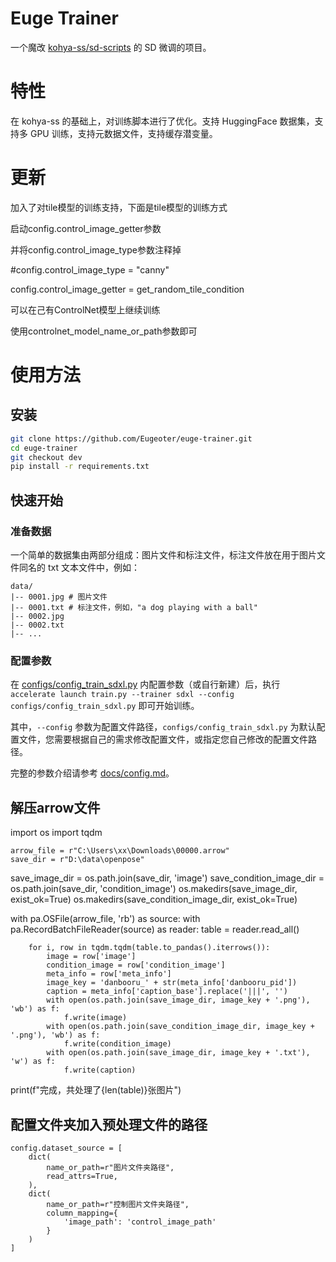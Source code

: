# Euge Trainer

一个魔改 [kohya-ss/sd-scripts](https://github.com/kohya-ss/sd-scripts) 的 SD 微调的项目。

# 特性

在 kohya-ss 的基础上，对训练脚本进行了优化。支持 HuggingFace 数据集，支持多 GPU 训练，支持元数据文件，支持缓存潜变量。
# 更新
加入了对tile模型的训练支持，下面是tile模型的训练方式

启动config.control_image_getter参数

并将config.control_image_type参数注释掉

#config.control_image_type = "canny"

config.control_image_getter = get_random_tile_condition

可以在己有ControlNet模型上继续训练

使用controlnet_model_name_or_path参数即可



# 使用方法

## 安装

```bash
git clone https://github.com/Eugeoter/euge-trainer.git
cd euge-trainer
git checkout dev
pip install -r requirements.txt
```

## 快速开始

### 准备数据

一个简单的数据集由两部分组成：图片文件和标注文件，标注文件放在用于图片文件同名的 txt 文本文件中，例如：

```
data/
|-- 0001.jpg # 图片文件
|-- 0001.txt # 标注文件，例如，"a dog playing with a ball"
|-- 0002.jpg
|-- 0002.txt
|-- ...
```

### 配置参数

在 [configs/config_train_sdxl.py](configs/config_train_sdxl.py) 内配置参数（或自行新建）后，执行 `accelerate launch train.py --trainer sdxl --config configs/config_train_sdxl.py` 即可开始训练。

其中，`--config` 参数为配置文件路径，`configs/config_train_sdxl.py` 为默认配置文件，您需要根据自己的需求修改配置文件，或指定您自己修改的配置文件路径。

完整的参数介绍请参考 [docs/config.md](docs/config.md)。



## 解压arrow文件
import os
import tqdm
```
arrow_file = r"C:\Users\xx\Downloads\00000.arrow"
save_dir = r"D:\data\openpose"
```
save_image_dir = os.path.join(save_dir, 'image')
save_condition_image_dir = os.path.join(save_dir, 'condition_image')
os.makedirs(save_image_dir, exist_ok=True)
os.makedirs(save_condition_image_dir, exist_ok=True)

with pa.OSFile(arrow_file, 'rb') as source:
    with pa.RecordBatchFileReader(source) as reader:
        table = reader.read_all()

        for i, row in tqdm.tqdm(table.to_pandas().iterrows()):
            image = row['image']
            condition_image = row['condition_image']
            meta_info = row['meta_info']
            image_key = 'danbooru_' + str(meta_info['danbooru_pid'])
            caption = meta_info['caption_base'].replace('|||', '')
            with open(os.path.join(save_image_dir, image_key + '.png'), 'wb') as f:
                f.write(image)
            with open(os.path.join(save_condition_image_dir, image_key + '.png'), 'wb') as f:
                f.write(condition_image)
            with open(os.path.join(save_image_dir, image_key + '.txt'), 'w') as f:
                f.write(caption)

print(f"完成，共处理了{len(table)}张图片")
## 配置文件夹加入预处理文件的路径
```
config.dataset_source = [
    dict(
        name_or_path=r"图片文件夹路径",
        read_attrs=True,
    ),
    dict(
        name_or_path=r"控制图片文件夹路径",
        column_mapping={
            'image_path': 'control_image_path'
        }
    )
]
```
    

